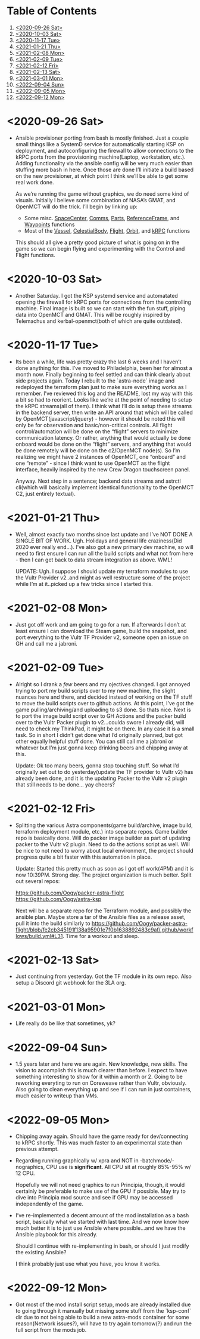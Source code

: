 
# Table of Contents

1.  [<span class="timestamp-wrapper"><span class="timestamp">&lt;2020-09-26 Sat&gt;</span></span>](#orgfcc4305)
2.  [<span class="timestamp-wrapper"><span class="timestamp">&lt;2020-10-03 Sat&gt;</span></span>](#org1bb9963)
3.  [<span class="timestamp-wrapper"><span class="timestamp">&lt;2020-11-17 Tue&gt;</span></span>](#org10c6024)
4.  [<span class="timestamp-wrapper"><span class="timestamp">&lt;2021-01-21 Thu&gt;</span></span>](#orge4a874f)
5.  [<span class="timestamp-wrapper"><span class="timestamp">&lt;2021-02-08 Mon&gt;</span></span>](#orgc14370c)
6.  [<span class="timestamp-wrapper"><span class="timestamp">&lt;2021-02-09 Tue&gt;</span></span>](#org16e345f)
7.  [<span class="timestamp-wrapper"><span class="timestamp">&lt;2021-02-12 Fri&gt;</span></span>](#org146c688)
8.  [<span class="timestamp-wrapper"><span class="timestamp">&lt;2021-02-13 Sat&gt;</span></span>](#org514fc94)
9.  [<span class="timestamp-wrapper"><span class="timestamp">&lt;2021-03-01 Mon&gt;</span></span>](#org86f8a5e)
10. [<span class="timestamp-wrapper"><span class="timestamp">&lt;2022-09-04 Sun&gt;</span></span>](#org82462df)
11. [<span class="timestamp-wrapper"><span class="timestamp">&lt;2022-09-05 Mon&gt;</span></span>](#org6db5e28)
12. [<span class="timestamp-wrapper"><span class="timestamp">&lt;2022-09-12 Mon&gt;</span></span>](#orgcc9f186)



<a id="orgfcc4305"></a>

# <span class="timestamp-wrapper"><span class="timestamp">&lt;2020-09-26 Sat&gt;</span></span>

-   Ansible provisioner porting from bash is mostly finished. Just a couple small things like a SystemD service for automatically starting KSP on deployment, and autoconfiguring the firewall to allow connections to the kRPC ports from the provisioning machine(Laptop, workstation, etc.). Adding functionality via the ansible config will be very much easier than stuffing more bash in here. Once those are done I&rsquo;ll initiate a build based on the new provisioner, at which point I think we&rsquo;ll be able to get some real work done.
    
    As we&rsquo;re running the game without graphics, we do need some kind of visuals. Initially I believe some combination of NASA&rsquo;s GMAT, and OpenMCT will do the trick. I&rsquo;ll begin by linking up:
    
    -   Some misc. [SpaceCenter](https://krpc.github.io/krpc/python/api/space-center/space-center.html), [Comms](https://krpc.github.io/krpc/python/api/space-center/comms.html), [Parts](https://krpc.github.io/krpc/python/api/space-center/parts.html), [ReferenceFrame](https://krpc.github.io/krpc/python/api/space-center/reference-frame.html), and [Waypoints](https://krpc.github.io/krpc/python/api/space-center/waypoints.html) functions
    -   Most of the [Vessel](https://krpc.github.io/krpc/python/api/space-center/vessel.html), [CelestialBody](https://krpc.github.io/krpc/python/api/space-center/vessel.html), [Flight](https://krpc.github.io/krpc/python/api/space-center/flight.html), [Orbit](https://krpc.github.io/krpc/python/api/space-center/orbit.html), and [kRPC](https://krpc.github.io/krpc/python/api/krpc/krpc.html) functions
    
    This should all give a pretty good picture of what is going on in the game so we can begin flying and experimenting with the Control and Flight functions.


<a id="org1bb9963"></a>

# <span class="timestamp-wrapper"><span class="timestamp">&lt;2020-10-03 Sat&gt;</span></span>

-   Another Saturday. I got the KSP systemd service and automatated opening the firewall for kRPC ports for connections from the controlling machine. Final image is built so we can start with the fun stuff, piping data into OpenMCT and GMAT. This will be roughly inspired by Telemachus and kerbal-openmct(both of which are quite outdated).


<a id="org10c6024"></a>

# <span class="timestamp-wrapper"><span class="timestamp">&lt;2020-11-17 Tue&gt;</span></span>

-   Its been a while, life was pretty crazy the last 6 weeks and I haven&rsquo;t done anything for this. I&rsquo;ve moved to Philadelphia, been her for almost a month now. Finally beginning to feel settled and can think clearly about side projects again. Today I rebuilt to the \`astra-node\` image and redeployed the terraform plan just to make sure everything works as I remember. I&rsquo;ve reviewed this log and the README, lost my way with this a bit so had to reorient. Looks like we&rsquo;re at the point of needing to setup the kRPC streams(all of them). I think what I&rsquo;ll do is setup these streams in the backend server, then write an API around that which will be called by OpenMCT(javascript/jquery) - however it should be noted this will only be for observation and basic/non-critical controls. All flight control/automation will be done on the &ldquo;flight&rdquo; servers to minimize communication latency. Or rather, anything that would actually be done onboard would be done on the &ldquo;flight&rdquo; servers, and anything that would be done remotely will be done on the c2/OpenMCT node(s). So I&rsquo;m realizing we might have 2 instances of OpenMCT, one &ldquo;onboard&rdquo; and one &ldquo;remote&rdquo; - since I think want to use OpenMCT as the flight  interface, heavily inspired by the new Crew Dragon touchscreen panel.
    
    Anyway. Next step in a sentence; backend data streams and astrctl cli(which will basically implement identical functionality to the OpenMCT C2, just entirely textual).


<a id="orge4a874f"></a>

# <span class="timestamp-wrapper"><span class="timestamp">&lt;2021-01-21 Thu&gt;</span></span>

-   Well, almost exactly two months since last update and I&rsquo;ve NOT DONE A SINGLE BIT OF WORK. Ugh. Holidays and general life craziness(Did 2020 ever really end&#x2026;). I&rsquo;ve also got a new primary dev machine, so will need to first ensure I can run all the build scripts and what not from here - then I can get back to data stream integration as above. WML!
    
    UPDATE: Ugh. I suppose I should update my terraform modules to use the Vultr Provider v2..and might as well restructure some of the project while I&rsquo;m at it..picked up a few tricks since I started this.


<a id="orgc14370c"></a>

# <span class="timestamp-wrapper"><span class="timestamp">&lt;2021-02-08 Mon&gt;</span></span>

-   Just got off work and am going to go for a run. If afterwards I don&rsquo;t at least ensure I can download the Steam game, build the snapshot, and port everything to the Vultr TF Provider v2, someone open an issue on GH and call me a jabroni.


<a id="org16e345f"></a>

# <span class="timestamp-wrapper"><span class="timestamp">&lt;2021-02-09 Tue&gt;</span></span>

-   Alright so I drank a *few* beers and my ojectives changed. I got annoyed trying to port my build scripts over to my new machine, the slight nuances here and there, and decided instead of working on the TF stuff to move the build scripts over to github actions. At this point, I&rsquo;ve got the game pulling/archiving/and uploading to s3 done. So thats nice. Next is to port the image build script over to GH Actions and the packer build over to the Vultr Packer plugin to v2&#x2026;coulda swore I already did, will need to check my ThinkPad, it might be on there. In any case it is a small task. So in short I didn&rsquo;t get done what I&rsquo;d originally planned, but got other equally helpful stuff done. You can still call me a jabroni or whatever but I&rsquo;m just gonna keep drinking beers and chipping away at this.
    
    Update: Ok too many beers, gonna stop touching stuff. So what I&rsquo;d originally set out to do yesterday(update the TF provider to Vultr v2) has already been done, and it is the updating Packer to the Vultr v2 plugin that still needs to be done&#x2026; <del>yay</del> cheers?


<a id="org146c688"></a>

# <span class="timestamp-wrapper"><span class="timestamp">&lt;2021-02-12 Fri&gt;</span></span>

-   Splitting the various Astra components(game build/archive, image build, terraform deployment module, etc.) into separate repos. Game builder repo is basically done. Will do packer image builder as part of updating packer to the Vultr v2 plugin. Need to do the actions script as well. Will be nice to not need to worry about local environment, the project should progress quite a bit faster with this automation in place.
    
    Update: Started this pretty much as soon as I got off work(4PM) and it is now 10:39PM. Strong day. The project organization is much better. Split out several repos:
    
    <https://github.com/Oogy/packer-astra-flight>
    <https://github.com/Oogy/astra-ksp>
    
    Next will be a separate repo for the Terraform module, and possibly the ansible plan. Maybe store a tar of the Ansible files as a release asset, pull it into the build similarly to <https://github.com/Oogy/packer-astra-flight/blob/fe2cb345191f138a95901e7f0b1638892483c9af/.github/workflows/build.yml#L31>. Time for a workout and sleep.


<a id="org514fc94"></a>

# <span class="timestamp-wrapper"><span class="timestamp">&lt;2021-02-13 Sat&gt;</span></span>

-   Just continuing from yesterday. Got the TF module in its own repo. Also setup a Discord git webhook for the 3LA org.


<a id="org86f8a5e"></a>

# <span class="timestamp-wrapper"><span class="timestamp">&lt;2021-03-01 Mon&gt;</span></span>

-   Life really do be like that sometimes, yk?


<a id="org82462df"></a>

# <span class="timestamp-wrapper"><span class="timestamp">&lt;2022-09-04 Sun&gt;</span></span>

-   1.5 years later and here we are again. New knowledge, new skills. The vision to accomplish this is much clearer than before. I expect to have something interesting to show for it within a month or 2. Going to be reworking everyting to run on Coreweave rather than Vultr, obviously. Also going to clean everything up and see if I can run in just containers, much easier to writeup than VMs.


<a id="org6db5e28"></a>

# <span class="timestamp-wrapper"><span class="timestamp">&lt;2022-09-05 Mon&gt;</span></span>

-   Chipping away again. Should have the game ready for dev/connecting to kRPC shortly. This was much faster to an experimental state than previous attempt.

-   Regarding running graphically w/ xpra and NOT in -batchmode/-nographics, CPU use is **significant**. All CPU sit at roughly 85%-95% w/ 12 CPU.
    
    Hopefully we will not need graphics to run Principia, though, it would certainly be preferable to make use of the GPU if possible. May try to dive into Principia mod source and see if GPU may be accessed independently of the game.

-   I&rsquo;ve re-implemented a decent amount of the mod installation as a bash script, basically what we started with last time. And we now know how much better it is to just use Ansible where possible&#x2026;and we have the Ansible playbook for this already.
    
    Should I continue with re-implementing in bash, or should I just modify the existing Ansible?
    
    I think probably just use what you have, you know it works.


<a id="orgcc9f186"></a>

# <span class="timestamp-wrapper"><span class="timestamp">&lt;2022-09-12 Mon&gt;</span></span>

-   Got most of the mod install script setup, mods are already installed due to going through it manually but missing some stuff from the \`ksp-conf\` dir due to not being able to build a new astra-mods container for some reason(Network issues?), will have to try again tomorrow(?) and run the full script from the mods job.

